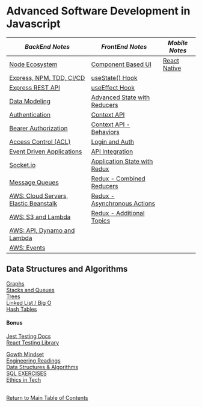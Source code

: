 # Advanced Software Development in Javascript
  
  *BackEnd Notes*  |  *FrontEnd Notes*  |  *Mobile Notes*  
------------ | ------------- | ------------- 
[Node Ecosystem](https://github.com/TraceDugar/reading-notes/blob/main/401/Notes/Class1.md) | [Component Based UI](https://github.com/TraceDugar/reading-notes/blob/main/401/Notes/class26.md) | [React Native](https://github.com/TraceDugar/reading-notes/blob/main/401/Notes/class41.md)
[Express, NPM, TDD, CI/CD](https://github.com/TraceDugar/reading-notes/blob/main/401/Notes/Class2.md) | [useState() Hook](https://github.com/TraceDugar/reading-notes/blob/main/401/Notes/class27.md) 
[Express REST API](https://github.com/TraceDugar/reading-notes/blob/main/401/Notes/class3.md) | [useEffect Hook](https://github.com/TraceDugar/reading-notes/blob/main/401/Notes/class28.md)
[Data Modeling](https://github.com/TraceDugar/reading-notes/blob/main/401/Notes/class4.md) | [Advanced State with Reducers](https://github.com/TraceDugar/reading-notes/blob/main/401/Notes/class29.md)
[Authentication](https://github.com/TraceDugar/reading-notes/blob/main/401/Notes/class6.md) | [Context API](https://github.com/TraceDugar/reading-notes/blob/main/401/Notes/class31.md)
[Bearer Authorization](https://github.com/TraceDugar/reading-notes/blob/main/401/Notes/class07.md) | [Context API - Behaviors](https://github.com/TraceDugar/reading-notes/blob/main/401/Notes/class32.md)
[Access Control (ACL)](https://github.com/TraceDugar/reading-notes/blob/main/401/Notes/class08.md) | [ Login and Auth](https://github.com/TraceDugar/reading-notes/blob/main/401/Notes/class33.md)
[Event Driven Applications](https://github.com/TraceDugar/reading-notes/blob/main/401/Notes/class11.md) | [API Integration](https://github.com/TraceDugar/reading-notes/blob/main/401/Notes/class34.md)
[Socket.io](https://github.com/TraceDugar/reading-notes/blob/main/401/Notes/class12.md) | [Application State with Redux](https://github.com/TraceDugar/reading-notes/blob/main/401/Notes/class36.md)
[Message Queues](https://github.com/TraceDugar/reading-notes/blob/main/401/Notes/class13.md) | [Redux - Combined Reducers](https://github.com/TraceDugar/reading-notes/blob/main/401/Notes/class37.md)
[AWS: Cloud Servers, Elastic Beanstalk](https://github.com/TraceDugar/reading-notes/blob/main/401/Notes/class16.md) | [Redux - Asynchronous Actions](https://github.com/TraceDugar/reading-notes/blob/main/401/Notes/class38.md) 
[AWS: S3 and Lambda](https://github.com/TraceDugar/reading-notes/blob/main/401/Notes/class17.md) | [Redux - Additional Topics](https://github.com/TraceDugar/reading-notes/blob/main/401/Notes/class39.md)
[AWS: API, Dynamo and Lambda](https://github.com/TraceDugar/reading-notes/blob/main/401/Notes/class18.md) | []()
[AWS: Events](https://github.com/TraceDugar/reading-notes/blob/main/401/Notes/class19.md) | []()

## Data Structures and Algorithms

[Graphs](https://codefellows.github.io/common_curriculum/data_structures_and_algorithms/Code_401/class-35/resources/graphs.html)<br>
[Stacks and Queues](https://codefellows.github.io/common_curriculum/data_structures_and_algorithms/Code_401/class-10/resources/stacks_and_queues.html)<br>
[Trees](https://codefellows.github.io/common_curriculum/data_structures_and_algorithms/Code_401/class-15/resources/Trees.html)<br>
[Linked List / Big O](https://github.com/TraceDugar/reading-notes/blob/main/401/Notes/Linked-List.md)<br>
[Hash Tables](https://github.com/TraceDugar/reading-notes/blob/main/401/Notes/hashtables.md)<br>

#### Bonus

[Jest Testing Docs](https://jestjs.io/)<br>
[React Testing Library](https://testing-library.com/docs/react-testing-library/intro)<br>

[Gowth Mindset](https://github.com/TraceDugar/reading-notes/blob/main/401/Notes/Growth_Mindset.md) <br>
[Engineering Readings](https://github.com/TraceDugar/reading-notes/blob/main/401/Notes/Engineeringreadings.md) <br>
[Data Structures & Algorithms](https://github.com/TraceDugar/reading-notes/blob/main/401/Notes/DataStructures_Algorithms.md) <br>
[SQL EXERCISES](https://github.com/TraceDugar/reading-notes/blob/main/401/Notes/SQL.md) <br>
[Ethics in Tech](https://github.com/TraceDugar/reading-notes/blob/main/401/Notes/class42.md) <br>
<br>


[Return to Main Table of Contents](https://github.com/TraceDugar/reading-notes)
